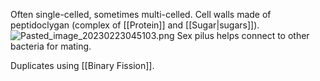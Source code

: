 Often single-celled, sometimes multi-celled.
Cell walls made of peptidoclygan (complex of [[Protein]] and [[Sugar|sugars]]).
![Pasted_image_20230223045103.png](pasted_image_20230223045103.png)
Sex pilus helps connect to other bacteria for mating.

Duplicates using [[Binary Fission]].
